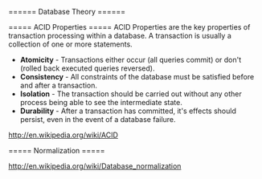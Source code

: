 ====== Database Theory ======

===== ACID Properties =====
ACID Properties are the key properties of transaction processing within a database.  A transaction is usually a collection of one or more statements.
  * **Atomicity** - Transactions either occur (all queries commit) or don't (rolled back executed queries reversed).
  * **Consistency** - All constraints of the database must be satisfied before and after a transaction.
  * **Isolation** - The transaction should be carried out without any other process being able to see the intermediate state.
  * **Durability** - After a transaction has committed, it's effects should persist, even in the event of a database failure.

http://en.wikipedia.org/wiki/ACID

===== Normalization =====

http://en.wikipedia.org/wiki/Database_normalization